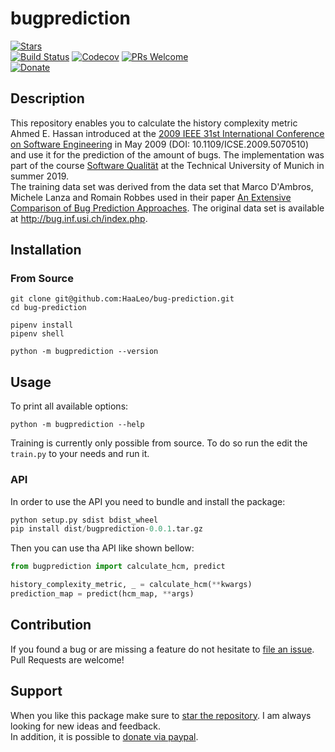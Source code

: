 # bugprediction

[![Stars](https://img.shields.io/github/stars/HaaLeo/bug-prediction.svg?label=Stars&logo=github&style=flat-square)](https://github.com/HaaLeo/bug-prediction/stargazers)  
[![Build Status](https://img.shields.io/travis/HaaLeo/bug-prediction/master.svg?style=flat-square)](https://travis-ci.org/HaaLeo/bug-prediction) [![Codecov](https://img.shields.io/codecov/c/github/HaaLeo/bug-prediction.svg?style=flat-square)](https://codecov.io/gh/HaaLeo/bug-prediction) [![PRs Welcome](https://img.shields.io/badge/PRs-welcome-brightgreen.svg?style=flat-square)](http://makeapullrequest.com)  
[![Donate](https://img.shields.io/badge/☕️-Buy%20Me%20a%20Coffee-blue.svg?&style=flat-square)](https://www.paypal.me/LeoHanisch/3eur)

## Description

This repository enables you to calculate the history complexity metric Ahmed E. Hassan introduced at the [2009 IEEE 31st International Conference on Software Engineering](https://ieeexplore.ieee.org/document/5070510) in May 2009 (DOI: 10.1109/ICSE.2009.5070510) and use it for the prediction of the amount of bugs.
The implementation was part of the course [Software Qualität](https://campus.tum.de/tumonline/wbLv.wbShowLVDetail?pStpSpNr=950402174) at the Technical University of Munich in summer 2019.  
The training data set was derived from the data set that Marco D'Ambros, Michele Lanza and Romain Robbes used in their paper [An Extensive Comparison of Bug Prediction Approaches](https://ieeexplore.ieee.org/document/5463279). The original data set is available at http://bug.inf.usi.ch/index.php.

## Installation

### From Source

```
git clone git@github.com:HaaLeo/bug-prediction.git
cd bug-prediction

pipenv install
pipenv shell

python -m bugprediction --version
```

## Usage

To print all available options:

```
python -m bugprediction --help
```

Training is currently only possible from source. To do so run the edit the `train.py` to your needs and run it.


### API
In order to use the API you need to bundle and install the package:

```python
python setup.py sdist bdist_wheel
pip install dist/bugprediction-0.0.1.tar.gz
```

Then you can use tha API like shown bellow:

```python
from bugprediction import calculate_hcm, predict

history_complexity_metric, _ = calculate_hcm(**kwargs)
prediction_map = predict(hcm_map, **args)
```

## Contribution

If you found a bug or are missing a feature do not hesitate to [file an issue](https://github.com/HaaLeo/bug-prediction/issues/new/choose).  
Pull Requests are welcome!

## Support
When you like this package make sure to [star the repository](https://github.com/HaaLeo/bug-prediction/stargazers). I am always looking for new ideas and feedback.  
In addition, it is possible to [donate via paypal](https://www.paypal.me/LeoHanisch/3eur).
